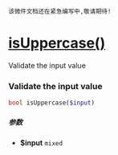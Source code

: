     该微件文档还在紧急编写中,敬请期待!
[isUppercase()](http://twinh.github.com/widget/api/isUppercase)
===============================================================

Validate the input value

### Validate the input value
```php
bool isUppercase($input)
```

##### 参数
* **$input** `mixed` 

